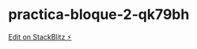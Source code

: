 # practica-bloque-2-qk79bh

[Edit on StackBlitz ⚡️](https://stackblitz.com/edit/practica-bloque-2-qk79bh)